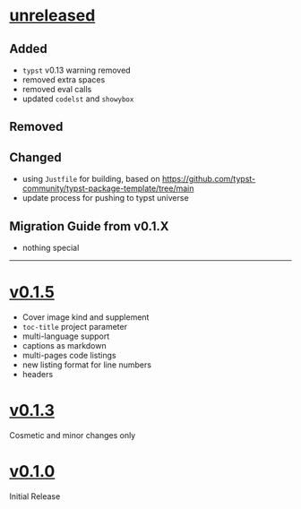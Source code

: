 # [unreleased](https://github.com/<author>/<my-package>/releases/tag/<the-tag>)

## Added
- `typst` v0.13 warning removed
- removed extra spaces
- removed eval calls
- updated `codelst` and `showybox`

## Removed

## Changed
- using `Justfile` for building, based on https://github.com/typst-community/typst-package-template/tree/main
- update process for pushing to typst universe

## Migration Guide from v0.1.X
- nothing special

---

# [v0.1.5](https://github.com/ISC-HEI/isc-hei-report/releases/tag/0.1.5)
- Cover image kind and supplement
- `toc-title` project parameter
- multi-language support
- captions as markdown
- multi-pages code listings
- new listing format for line numbers
- headers

# [v0.1.3](https://github.com/ISC-HEI/isc-hei-report/releases/tag/0.1.3)
Cosmetic and minor changes only

# [v0.1.0](https://github.com/ISC-HEI/isc-hei-report/releases/tag/0.1.0)
Initial Release